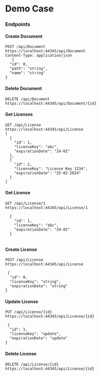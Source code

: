 # Demo Case


### Endpoints

#### Create Document
````
POST /api/Document
https://localhost:44345/api/Document
Content-Type: application/json
   {
  "id": 0,
  "path": "string",
  "name": "string"
}
````
#### Delete Document

````
DELETE /api/Document 
https://localhost:44345/api/Document/{id}

````

#### Get Licenses

````
GET /api/License
https://localhost:44345/api/License
[
  {
    "id": 1,
    "licenseKey": "abc",
    "expirationDate": "24-02"
  },
  {
    "id": 2,
    "licenseKey": "License Key 1234",
    "expirationDate": "25-02-2024"
  }
]
````

#### Get License

````
GET /api/License/1
https://localhost:44345/api/License/1

  {
    "id": 1,
    "licenseKey": "abc",
    "expirationDate": "24-02"
  }
 

````

#### Create License

````
POST /api/License
https://localhost:44345/api/License

 {
  "id": 0,
  "licenseKey": "string",
  "expirationDate": "string"
}

````

#### Update License

````
PUT /api/License/{id}
https://localhost:44345/api/License/{id}

 {
  "id": 1,
  "licenseKey": "update",
  "expirationDate": "update"
}

````

#### Delete License

````
DELETE /api/License/{id}
https://localhost:44345/api/License/{id}

````
